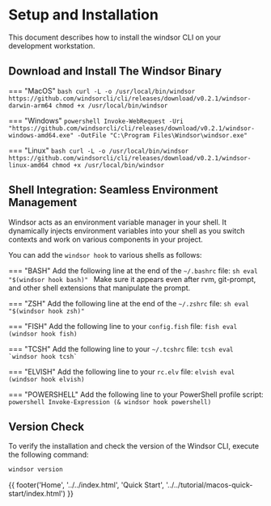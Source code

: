 # Setup and Installation

This document describes how to install the windsor CLI on your development workstation.

## Download and Install The Windsor Binary

=== "MacOS"
    ```bash
    curl -L -o /usr/local/bin/windsor https://github.com/windsorcli/cli/releases/download/v0.2.1/windsor-darwin-arm64
    chmod +x /usr/local/bin/windsor
    ```

=== "Windows"
    ```powershell
    Invoke-WebRequest -Uri "https://github.com/windsorcli/cli/releases/download/v0.2.1/windsor-windows-amd64.exe" -OutFile "C:\Program Files\Windsor\windsor.exe"
    ```

=== "Linux"
    ```bash
    curl -L -o /usr/local/bin/windsor https://github.com/windsorcli/cli/releases/download/v0.2.1/windsor-linux-amd64
    chmod +x /usr/local/bin/windsor
    ```

## Shell Integration: Seamless Environment Management

Windsor acts as an environment variable manager in your shell. It dynamically injects environment variables into your shell as you switch contexts and work on various components in your project.

You can add the `windsor hook` to various shells as follows:

=== "BASH"
    Add the following line at the end of the `~/.bashrc` file:
    ```sh
    eval "$(windsor hook bash)"
    ```
    Make sure it appears even after rvm, git-prompt, and other shell extensions that manipulate the prompt.

=== "ZSH"
    Add the following line at the end of the `~/.zshrc` file:
    ```sh
    eval "$(windsor hook zsh)"
    ```

=== "FISH"
    Add the following line to your `config.fish` file:
    ```fish
    eval (windsor hook fish)
    ```

=== "TCSH"
    Add the following line to your `~/.tcshrc` file:
    ```tcsh
    eval `windsor hook tcsh`
    ```

=== "ELVISH"
    Add the following line to your `rc.elv` file:
    ```elvish
    eval (windsor hook elvish)
    ```

=== "POWERSHELL"
    Add the following line to your PowerShell profile script:
    ```powershell
    Invoke-Expression (& windsor hook powershell)
    ```

## Version Check

To verify the installation and check the version of the Windsor CLI, execute the following command:

```bash
windsor version
```

<div>
  {{ footer('Home', '../../index.html', 'Quick Start', '../../tutorial/macos-quick-start/index.html') }}
</div>

<script>
  document.getElementById('previousButton').addEventListener('click', function() {
    window.location.href = '../../index.html'; 
  });
  document.getElementById('nextButton').addEventListener('click', function() {
    window.location.href = '../../tutorial/macos-quick-start/index.html'; 
  });
</script>
